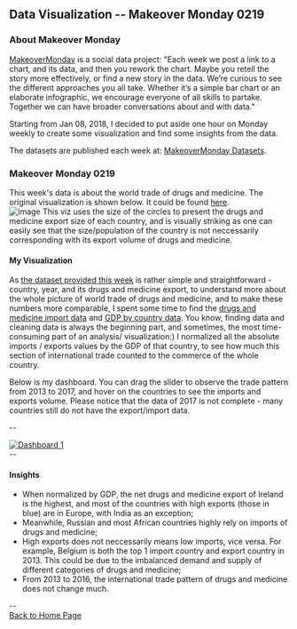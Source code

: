 <head>
  <!-- Global site tag (gtag.js) - Google Analytics -->
<script async src="https://www.googletagmanager.com/gtag/js?id=UA-112502179-1"></script>
<script>
  window.dataLayer = window.dataLayer || [];
  function gtag(){dataLayer.push(arguments);}
  gtag('js', new Date());

  gtag('config', 'UA-112502179-1');
</script>
</head>


## Data Visualization -- Makeover Monday 0219

### About Makeover Monday

[MakeoverMonday](http://www.makeovermonday.co.uk/) is a social data project:
"Each week we post a link to a chart, and its data, and then you rework the chart.
Maybe you retell the story more effectively, or find a new story in the data.
We’re curious to see the different approaches you all take. Whether it’s a simple bar chart or an elaborate infographic, we encourage everyone of all skills to partake.
Together we can have broader conversations about and with data."

Starting from Jan 08, 2018, I decided to put aside one hour on Monday weekly to create some visualization and find some insights from the data.

The datasets are published each week at: [MakeoverMonday Datasets](http://www.makeovermonday.co.uk/data/).

### Makeover Monday 0219

This week's data is about the world trade of drugs and medicine. The original visualization is shown below. It could be found [here](https://howmuch.net/articles/world-map-of-drug-exports-2016).  
![image](https://cdn.howmuch.net/articles/66-1-231f.jpg)
This viz uses the size of the circles to present the drugs and medicine export size of each country, 
and is visually striking as one can easily see that the size/population of the country is not neccessarily corresponding with its export volume of drugs and medicine.


#### My Visualization

As [the dataset provided this week](https://data.world/makeovermonday/2018w8-where-does-your-medicine-come-from) is rather simple and straightforward - country, year, and its drugs and medicine export,
to understand more about the whole picture of world trade of drugs and medicine, and to make these numbers more comparable,
I spent some time to find the [drugs and medicine import data](https://www.trademap.org/Country_SelProduct_TS.aspx?nvpm=1|||||3004|||4|1|1|1|2|1|2|1|1) and [GDP by country data](https://data.worldbank.org/indicator/NY.GDP.MKTP.CD?view=map).
You know, finding data and cleaning data is always the beginning part, and sometimes, the most time-consuming part of an analysis/ visualization:)
I normalized all the absolute imports / exports values by the GDP of that country, to see how much this section of international trade counted to the commerce of the whole country.

Below is my dashboard. You can drag the slider to observe the trade pattern from 2013 to 2017, and hover on the countries to see the imports and exports volume. 
Please notice that the data of 2017 is not complete - many countries still do not have the export/import data.

--  
<div class='tableauPlaceholder' id='viz1519076361285' style='position: relative'>
<noscript><a href='#'>
  <img alt='Dashboard 1 ' src='https:&#47;&#47;public.tableau.com&#47;static&#47;images&#47;Ma&#47;MakeoverMonday0219&#47;Dashboard1&#47;1_rss.png' style='border: none' />
</a></noscript>
<object class='tableauViz'  style='display:none;'>
  <param name='host_url' value='https%3A%2F%2Fpublic.tableau.com%2F' />
  <param name='embed_code_version' value='3' />
  <param name='site_root' value='' />
  <param name='name' value='MakeoverMonday0219&#47;Dashboard1' />
  <param name='tabs' value='no' />
  <param name='toolbar' value='yes' />
  <param name='static_image' value='https:&#47;&#47;public.tableau.com&#47;static&#47;images&#47;Ma&#47;MakeoverMonday0219&#47;Dashboard1&#47;1.png' />
  <param name='animate_transition' value='yes' />
  <param name='display_static_image' value='yes' />
  <param name='display_spinner' value='yes' />
  <param name='display_overlay' value='yes' />
  <param name='display_count' value='yes' />
  <param name='filter' value='publish=yes' />
</object></div>                
<script type='text/javascript'>                    
  var divElement = document.getElementById('viz1519076361285');      
  var vizElement = divElement.getElementsByTagName('object')[0]; 
  vizElement.style.width='800px';vizElement.style.height='827px';
  var scriptElement = document.createElement('script');        
  scriptElement.src = 'https://public.tableau.com/javascripts/api/viz_v1.js';    
  vizElement.parentNode.insertBefore(scriptElement, vizElement);
</script>
--  

#### Insights 
* When normalized by GDP, the net drugs and medicine export of Ireland is the highest, and most of the countries with high exports (those in blue) are in Europe, with India as an exception;  
* Meanwhile, Russian and most African countries highly rely on imports of drugs and medicine;  
* High exports does not neccessarily means low imports, vice versa. For example, Belgium is both the top 1 import country and export country in 2013. This could be due to the imbalanced demand and supply of different categories of drugs and medicine;  
* From 2013 to 2016, the international trade pattern of drugs and medicine does not change much.  

--  
<a href="https://yudong-94.github.io/personal-website/" title="Back to Home Page">Back to Home Page</a>
